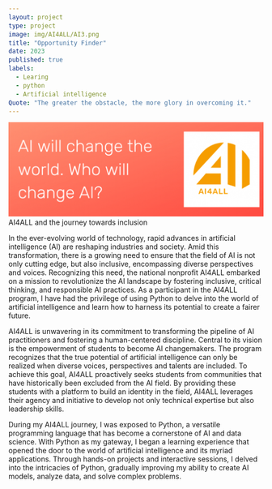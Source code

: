 ```yaml
---
layout: project
type: project
image: img/AI4ALL/AI3.png
title: "Opportunity Finder"
date: 2023
published: true
labels:
  - Learing
  - python
  - Artificial intelligence
Quote: "The greater the obstacle, the more glory in overcoming it."
---
```


<img width="600px" class="rounded float-start pe-4" src="../img/AI4ALL/AI1.png">
AI4ALL and the journey towards inclusion

In the ever-evolving world of technology, rapid advances in artificial intelligence (AI) are reshaping industries and society. Amid this transformation, there is a growing need to ensure that the field of AI is not only cutting edge, but also inclusive, encompassing diverse perspectives and voices. Recognizing this need, the national nonprofit AI4ALL embarked on a mission to revolutionize the AI landscape by fostering inclusive, critical thinking, and responsible AI practices. As a participant in the AI4ALL program, I have had the privilege of using Python to delve into the world of artificial intelligence and learn how to harness its potential to create a fairer future.


AI4ALL is unwavering in its commitment to transforming the pipeline of AI practitioners and fostering a human-centered discipline. Central to its vision is the empowerment of students to become AI changemakers. The program recognizes that the true potential of artificial intelligence can only be realized when diverse voices, perspectives and talents are included. To achieve this goal, AI4ALL proactively seeks students from communities that have historically been excluded from the AI field. By providing these students with a platform to build an identity in the field, AI4ALL leverages their agency and initiative to develop not only technical expertise but also leadership skills.


During my AI4ALL journey, I was exposed to Python, a versatile programming language that has become a cornerstone of AI and data science. With Python as my gateway, I began a learning experience that opened the door to the world of artificial intelligence and its myriad applications. Through hands-on projects and interactive sessions, I delved into the intricacies of Python, gradually improving my ability to create AI models, analyze data, and solve complex problems.
